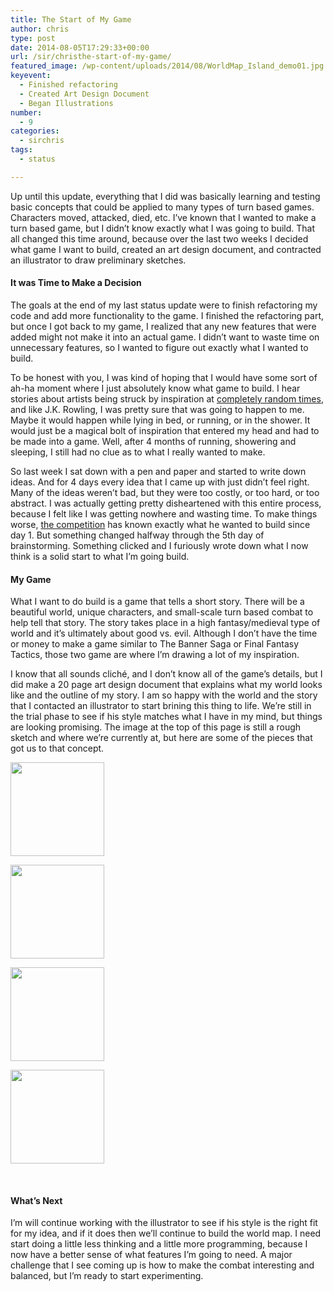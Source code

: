```yaml
---
title: The Start of My Game
author: chris
type: post
date: 2014-08-05T17:29:33+00:00
url: /sir/christhe-start-of-my-game/
featured_image: /wp-content/uploads/2014/08/WorldMap_Island_demo01.jpg
keyevent:
  - Finished refactoring
  - Created Art Design Document
  - Began Illustrations
number:
  - 9
categories:
  - sirchris
tags:
  - status

---
```

Up until this update, everything that I did was basically learning and testing basic concepts that could be applied to many types of turn based games. Characters moved, attacked, died, etc. I&#8217;ve known that I wanted to make a turn based game, but I didn&#8217;t know exactly what I was going to build. That all changed this time around, because over the last two weeks I decided what game I want to build, created an art design document, and contracted an illustrator to draw preliminary sketches.
<!--more-->

#### It was Time to Make a Decision

The goals at the end of my last status update were to finish refactoring my code and add more functionality to the game. I finished the refactoring part, but once I got back to my game, I realized that any new features that were added might not make it into an actual game. I didn&#8217;t want to waste time on unnecessary features, so I wanted to figure out exactly what I wanted to build.

To be honest with you, I was kind of hoping that I would have some sort of ah-ha moment where I just absolutely know what game to build. I hear stories about artists being struck by inspiration at [completely random times][1], and like J.K. Rowling, I was pretty sure that was going to happen to me. Maybe it would happen while lying in bed, or running, or in the shower. It would just be a magical bolt of inspiration that entered my head and had to be made into a game. Well, after 4 months of running, showering and sleeping, I still had no clue as to what I really wanted to make.

So last week I sat down with a pen and paper and started to write down ideas. And for 4 days every idea that I came up with just didn&#8217;t feel right. Many of the ideas weren&#8217;t bad, but they were too costly, or too hard, or too abstract. I was actually getting pretty disheartened with this entire process, because I felt like I was getting nowhere and wasting time. To make things worse, [the competition][2] has known exactly what he wanted to build since day 1. But something changed halfway through the 5th day of brainstorming. Something clicked and I furiously wrote down what I now think is a solid start to what I&#8217;m going build.

#### My Game

What I want to do build is a game that tells a short story. There will be a beautiful world, unique characters, and small-scale turn based combat to help tell that story. The story takes place in a high fantasy/medieval type of world and it&#8217;s ultimately about good vs. evil. Although I don&#8217;t have the time or money to make a game similar to The Banner Saga or Final Fantasy Tactics, those two game are where I&#8217;m drawing a lot of my inspiration.

I know that all sounds cliché, and I don&#8217;t know all of the game&#8217;s details, but I did make a 20 page art design document that explains what my world looks like and the outline of my story. I am so happy with the world and the story that I contacted an illustrator to start brining this thing to life. We&#8217;re still in the trial phase to see if his style matches what I have in my mind, but things are looking promising. The image at the top of this page is still a rough sketch and where we&#8217;re currently at, but here are some of the pieces that got us to that concept.

<div id='gallery-8' class='gallery galleryid-935 gallery-columns-4 gallery-size-thumbnail'>
  <dl class='gallery-item'>
    <dt class='gallery-icon landscape'>
      <a href='http://localhost:8888/screen-shot-2014-08-05-at-11-58-57-am/'><img width="150" height="150" src="http://localhost:8888/wp-content/uploads/2014/08/Screen-Shot-2014-08-05-at-11.58.57-AM-1-150x150.png" class="attachment-thumbnail size-thumbnail" alt="" srcset="http://localhost:8888/wp-content/uploads/2014/08/Screen-Shot-2014-08-05-at-11.58.57-AM-1-150x150.png 150w, http://localhost:8888/wp-content/uploads/2014/08/Screen-Shot-2014-08-05-at-11.58.57-AM-1-100x100.png 100w" sizes="(max-width: 150px) 100vw, 150px" /></a>
    </dt>
  </dl>
  
  <dl class='gallery-item'>
    <dt class='gallery-icon landscape'>
      <a href='http://localhost:8888/image/'><img width="150" height="150" src="http://localhost:8888/wp-content/uploads/2014/08/image-150x150.png" class="attachment-thumbnail size-thumbnail" alt="" srcset="http://localhost:8888/wp-content/uploads/2014/08/image-150x150.png 150w, http://localhost:8888/wp-content/uploads/2014/08/image-100x100.png 100w" sizes="(max-width: 150px) 100vw, 150px" /></a>
    </dt>
  </dl>
  
  <dl class='gallery-item'>
    <dt class='gallery-icon landscape'>
      <a href='http://localhost:8888/worldmap_sketch_03/'><img width="150" height="150" src="http://localhost:8888/wp-content/uploads/2014/08/WorldMap_sketch_03-1-150x150.jpg" class="attachment-thumbnail size-thumbnail" alt="" srcset="http://localhost:8888/wp-content/uploads/2014/08/WorldMap_sketch_03-1-150x150.jpg 150w, http://localhost:8888/wp-content/uploads/2014/08/WorldMap_sketch_03-1-100x100.jpg 100w" sizes="(max-width: 150px) 100vw, 150px" /></a>
    </dt>
  </dl>
  
  <dl class='gallery-item'>
    <dt class='gallery-icon portrait'>
      <a href='http://localhost:8888/worldmap_island_demo01/'><img width="150" height="150" src="http://localhost:8888/wp-content/uploads/2014/08/WorldMap_Island_demo01-1-150x150.jpg" class="attachment-thumbnail size-thumbnail" alt="" srcset="http://localhost:8888/wp-content/uploads/2014/08/WorldMap_Island_demo01-1-150x150.jpg 150w, http://localhost:8888/wp-content/uploads/2014/08/WorldMap_Island_demo01-1-100x100.jpg 100w" sizes="(max-width: 150px) 100vw, 150px" /></a>
    </dt>
  </dl>
  
  <br style="clear: both" />
</div>

#### What&#8217;s Next

I&#8217;m will continue working with the illustrator to see if his style is the right fit for my idea, and if it does then we&#8217;ll continue to build the world map. I need start doing a little less thinking and a little more programming, because I now have a better sense of what features I&#8217;m going to need. A major challenge that I see coming up is how to make the combat interesting and balanced, but I&#8217;m ready to start experimenting.

 [1]: http://www.jkrowling.com/en_GB/timeline/it-all-started/
 [2]: http://battleofbrothers.com/sirryan